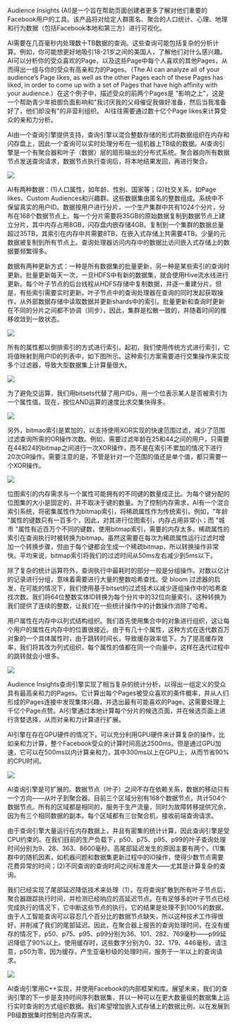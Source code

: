 Audience Insights (AI)是一个旨在帮助页面创建者更多了解对他们重要的Facebook用户的工具。该产品将对给定人群匿名、聚合的人口统计、心理、地理和行为数据（包括Facebook本地和第三方）进行可视化。

AI需要在几百毫秒内处理数十TB数据的查询。这些查询可能包括复杂的分析计算。例如，你可能想更好地吸引18-21岁之间的美国人，了解他们对什么感兴趣。AI可以分析你的受众喜欢的Page，以及这些Page中每个人喜欢的其他Pages，从而得出一组与你的受众有高亲和力的Pages。（The AI can analyze all of your audience’s Page likes, as well as the other Pages each of these Pages has liked, in order to come up with a set of Pages that have high affinity with your audience.）在这个例子中，描述受众的前两个Pages是 "影响之上"，这是一个帮助青少年抵御负面影响和"我讨厌我的父母催促我做好准备，然后当我准备好了，他们却没有"的非营利组织。 AI往往需要通过数十亿个Page likes来计算受众的亲和力分析。

AI由一个查询引擎提供支持，查询引擎以混合整数存储的形式将数据组织在内存和闪存盘上，因此一个查询可以实时处理分布在一组机器上TB级的数据。AI查询引擎是一个有聚合器和叶子（数据）层的扇形输出的分布式系统。聚合器向所有数据节点发送查询请求，数据节点执行查询后，将本地结果发回，再进行聚合。

![](https://raw.githubusercontent.com/yonglianghong/my-drive/md/img/aggregator-leaf.png)

AI有两种数据：(1)人口属性，如年龄、性别、国家等；(2)社交关系，如Page likes、Custom Audiences和兴趣群。这些数据集由匿名的整数组成。系统中不保留真实的用户ID。数据按用户进行分片，一个生产集群中共有1024个分片，分布在168个数据节点上。每一个分片需要将35GB的原始数据复制到数据节点上建立分片，其中内存占用8GB，闪存盘内嵌存储4GB。复制到一个集群的数据总量超过35TB，其索引在内存中共需要8TB，在嵌入式存储上共需要4TB。少量的元数据被复制到所有节点上。查询处理器访问内存中的数据比访问嵌入式存储上的数据要频繁得多。

数据有两种更新方式：一种是所有数据集的批量更新，另一种是某些索引的查询时更新。批量更新每天一次，一旦HDFS中有新的数据集，就会使用Hive流水线进行更新。每个叶子节点的后台线程从HDFS存储中复制数据，并逐一重建分片。但是，有些索引需要实时更新。叶子节点中的查询处理器在查询的同时发起获取操作，从外部数据存储中读取数据并更新shards中的索引。批量更新和查询时更新在不同的分片之间都不协调（同步），因此，集群是松散一致的，并随着时间的推移收敛到一致状态。

![](https://raw.githubusercontent.com/yonglianghong/my-drive/md/img/leaf-node.png)

所有的属性都以倒排索引的方式进行索引。起初，我们使用传统方式进行索引，它将值映射到用户ID的列表中，如下图所示。这种索引方案需要进行交集操作来实现多个过滤器，导致大型数据集上计算量很大。

![](https://raw.githubusercontent.com/yonglianghong/my-drive/md/img/inverted-indices.png)

为了避免交运算，我们用bitsets代替了用户IDs，用一个位表示某人是否被索引为一个属性值。现在，按位AND运算的速度比求交集快得多。

![](https://raw.githubusercontent.com/yonglianghong/my-drive/md/img/bitset-xor.png)

另外，bitmao索引是累加的，以支持使用XOR实现的快速范围过滤，减少了范围过滤查询所需的OR操作次数。例如，需要过滤年龄在25和44之间的用户，只需要在44和24的bitmap之间进行一次XOR操作，而不是在索引不累加的情况下进行20次OR操作。需要注意的是，不管是针对一个范围的值还是单个值，都只需要一个XOR操作。

![](https://raw.githubusercontent.com/yonglianghong/my-drive/md/img/bitmap-cumulative.png)

位图索引的内存需求与一个属性可能拥有的不同键的数量成正比。为每个键分配的位图集的大小是固定的，并不取决于键的数量。为了控制内存需求，AI有一个混合索引系统，将密集属性作为bitmap索引，将稀疏属性作为传统索引。例如，"年龄 "属性的键数只有一百多个，因此，对其进行位图索引，内存占用非常小；而 "城市 "属性有近百万个不同的键数，使用bitmap索引，需要的内存太多。稀疏属性的索引在查询执行时被转换为bitmap。虽然这需要在每次为稀疏属性运行过滤时增加一个转换步骤，但由于每个键都会生成一个稀疏bitmap，所以转换操作非常快。平均来说，bitmap索引将我们的过滤时间从50ms左右减少到5ms以下。

除了复杂的统计运算符外，查询执行中最耗时的部分一般是分组操作。对数以亿计的记录进行分组，意味着需要进行大量的整数哈希查找。受 bloom 过滤器的启发，在可能的情况下，我们使用基于bitset的过滤技术以减少逐组操作中的哈希查找次数。我们将64位整数实体ID转换为每个分片中的32位向量索引。这种转换为我们提供了连续的整数，让我们在一些统计操作中的计数操作消除了哈希。

用户属性在内存中以列式结构组织。我们首先使用集合中的对象进行组织，这让每个用户的属性在内存中的位置很接近。由于有几十个属性，这种方式在迭代数百万对象的一个具体属性时，由于跳转时间长，导致缓存效率低下。为了提高缓存效率，我们将其改为列式组织，每个属性的值都在同一个向量中，这样在迭代过程中的跳转就会小很多。

![](https://raw.githubusercontent.com/yonglianghong/my-drive/md/img/attributes-columnar.png)

Audience Insights查询引擎实现了相当复杂的统计分析，以得出一组定义的受众具有最高亲和力的Pages。它计算出每个Pages被受众喜欢的条件概率，并从人们形成的Pages连接中发现集体兴趣，并选出最有可能喜欢的Page。这需要处理上千亿个Page点赞。AI引擎通过本地计算每个分片的候选页面，并在候选页面上进行贪婪选择，从而对亲和力计算进行扩展。

AI引擎在存在GPU硬件的情况下，可以充分利用GPU硬件来计算复杂的操作，比如亲和力计算，整个Facebook受众的计算时间高达2500ms。但是通过GPU加速，它可以在500ms以内计算亲和力，其中300ms以上在GPU上，从而节省90%的CPU时间。

![](https://raw.githubusercontent.com/yonglianghong/my-drive/md/img/GPU-grid.png)

AI查询引擎是可扩展的。数据节点（叶子）之间不存在依赖关系，数据的移动只有一个方向——从叶子到聚合器。目前三个区域分别有168个数据节点，共计504个数据节点。所有的区域都是相同的，服务于生产流量，同时为故障转移提供冗余，因为有三个相同数据的副本。每个区域都有三台聚合机，接收前端查询请求。

由于查询引擎大量运行在内存数据上，并且有密集的统计计算，因此查询引擎是受CPU约束的。在我们目前的生产负载下，p50、p75、p95、p99的叶子查询处理时间分别为9、28、363、8600毫秒。高尾部延迟发生的原因主要有两个。(1)集群中的随机因素，如机器问题和数据集更新过程中的IO操作，使得少数节点需要花费异常的时间；(2)不同查询的查询时间之间标准差大——尤其是计算复杂的查询。

我们已经实现了尾部延迟降低技术来处理（1）。在将查询扩散到所有叶子节点后，聚合器跟踪执行时间，并检测已经响应的高延迟节点。在有足够多的叶子节点已经完成执行的情况下，它中断这些节点的执行。它的结果是处理不到100%的数据。由于人工智能查询可以容忍几个百分比的数据节点缺失，所以这种技术工作得很好，并削减了我们的尾部延迟。因此，在聚合器上报告的查询处理时间，在没有缓存的情况下，p50、p75、p95、p99分别为36、101、282、769毫秒——p99延迟降低了90%以上。使用缓存时，这些数字分别为0、32、179、446毫秒。请注意，p50为零，因为缓存，产生亚毫秒级的处理时间，服务于一半以上的查询请求。

![](https://raw.githubusercontent.com/yonglianghong/my-drive/md/img/query-execution-latencies-in-milliseconds.png)

AI查询引擎用C++实现，并使用Facebook的内部框架和库。展望未来，我们的查询引擎的下一步是支持时间序列数据集，并以一种可以在更大数量级的数据集上运行实时查询的方式组织数据。我们希望增加嵌入式存储上的数据比例，以在发展到PB级数据集时控制总内存需求。

